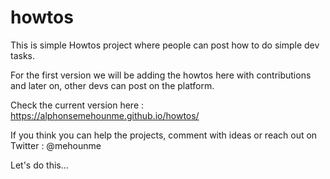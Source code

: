 # howtos

This is simple Howtos project where people can post how to do simple dev tasks.

For the first version we will be adding the howtos here with contributions and later on, other devs can post on the platform.

Check the current version here : https://alphonsemehounme.github.io/howtos/

If you think you can help the projects, comment with ideas or reach out on Twitter : @mehounme

Let's do this...
